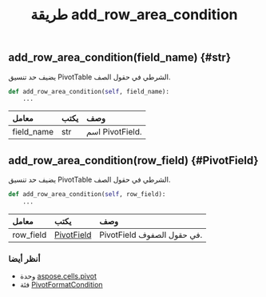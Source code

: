﻿---
title: طريقة add_row_area_condition
second_title: Aspose.Cells for Python via .NET API المراجع
description:
type: docs
weight: 40
url: /ar/python-net/aspose.cells.pivot/pivotformatcondition/add_row_area_condition/
is_root: false
---
##  add_row_area_condition(field_name) {#str}
يضيف حد تنسيق PivotTable الشرطي في حقول الصف.



```python
def add_row_area_condition(self, field_name):
    ...
```


| معامل| يكتب| وصف|
| :- | :- | :- |
| field_name | str | اسم PivotField.|


##  add_row_area_condition(row_field) {#PivotField}
يضيف حد تنسيق PivotTable الشرطي في حقول الصف.



```python
def add_row_area_condition(self, row_field):
    ...
```


| معامل| يكتب| وصف|
| :- | :- | :- |
| row_field | [PivotField](/cells/ar/python-net/aspose.cells.pivot/pivotfield) | PivotField في حقول الصفوف.|



###  أنظر أيضا
* وحدة [aspose.cells.pivot](../../)
* فئة [PivotFormatCondition](/cells/ar/python-net/aspose.cells.pivot/pivotformatcondition)
